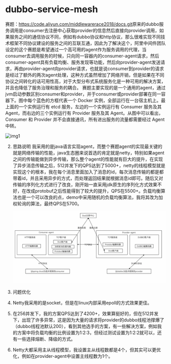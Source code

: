 # dubbo-service-mesh
赛题：https://code.aliyun.com/middlewarerace2018/docs.git
​	原来的dubbo服务调用是consumer去注册中心获取provider的信息然后直接向provider调用，如果服务之间的通信协议不同，例如有dubbo协议和http协议，那么很难实现不同技术框架不同协议建设的服务之间的互联互通，因此为了解决这个，阿里中间件团队设定的这个赛题是希望通过一个高可用的agent作为服务调用的代理，当consumer去调用服务的时候，只向同一容器内的consumer-agent请求，然后consumer-agent具有负载均衡、服务发现等功能，然后向provider-agent发送请求，再由provider-agent向provider请求，也就是说consumer到provider的请求是经过了额外的两次agent处理，这种方式虽然增加了网络开销，但是如果在不同协议之间转化的话可用性高，对于大型分布式系统服务化是一种可用的解决方案，并且也降低了服务治理和服务的耦合。
  赛题主要实现的是一个通用的agent，通过jvm启动参数区别consumer和provider，并于consumer或provider部署在同一容器下。图中每个蓝色的方框代表一个 Docker 实例，全部运行在一台宿主机上。最上面的一个实例运行有 etcd 服务，左边的一个实例运行有 Consumer 服务及其 Agent，而右边的三个实例运行有 Provider 服务及其 Agent。从图中可以看出，Consumer 和 Provider 并不会直接通讯，所有进出服务的流量都需要经过 Agent 中转。

![img1](/Users/jerryq/Desktop/dubbo-service-mesh-master/img/img1.png)

2. 思路说明
   我采用的是java语言实现agent，而整个赛题agent的实现最关键的就是网络传输的性能，java生态圈来说首选的肯定就是netty，特别如果agent之间的传输能做到异步传输，那么整个agent的性能就有巨大的提升，在实现了异步消息传输之后，512并发下的QPS达到了5000+，netty的线程模型就是实现这个的根本，我在每个消息里面加入了消息的id，每次消息传输的都是都带着id，并且采用异步的方式，而处理返回结果就根据消息id即可。随后又对传输的序列化方式进行了改良，刚开始一直采用jdk原生的序列化方式效果不好，在改成protobuf之后性能得到了较大的提升，QPS在5500+。负载均衡算法也是一个可以改良的点，demo中采用随机的负载均衡算法，我将其改为加权轮询的算法，最终QPS在5700。

   ![img1](./img/img2.png)

3. 问题优化

4. Netty我采用的是socket，但是在linux内部采用epoll的方式效果更佳。

5. 在256并发下，我的方案QPS达到了4200+，效果算挺好的，但在512并发下，出现了许多异常，这是因为大量的请求将provider的dubbo线程池撑爆了（dubbo线程池默认200），看到其他选手的方案，有一些解决方案，例如我的方案中将负载均衡的比例设置为1:2:3，但经过测试设置为1:2:2就可以，还有一些选择熔断、降级的方式。

6. Netty大都采用主从线程模型，我设置主从线程数都是4个，但其实可以更优化，例如在provider-agent中设置主线程数为1个。
